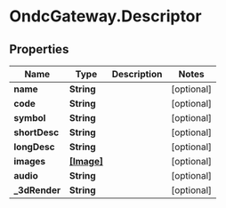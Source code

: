 # OndcGateway.Descriptor

## Properties
Name | Type | Description | Notes
------------ | ------------- | ------------- | -------------
**name** | **String** |  | [optional] 
**code** | **String** |  | [optional] 
**symbol** | **String** |  | [optional] 
**shortDesc** | **String** |  | [optional] 
**longDesc** | **String** |  | [optional] 
**images** | [**[Image]**](Image.md) |  | [optional] 
**audio** | **String** |  | [optional] 
**_3dRender** | **String** |  | [optional] 
